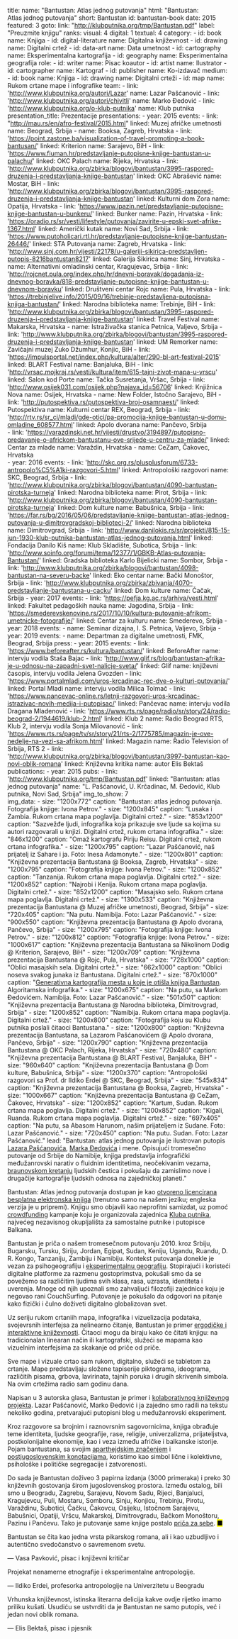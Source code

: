 title: 
    name: "Bantustan: Atlas jednog putovanja"
    html: "Bantustan:<br>Atlas jednog putovanja"
    short: Bantustan
id: bantustan-book
date: 2015
featured: 3
goto:
    link: "http://klubputnika.org/tmp/Bantustan.pdf"
    label: "Preuzmite knjigu"
ranks:
    visual: 4
    digital: 1
    textual: 4
category:
    - id: book
      name: Knjiga 
    - id: digital-literature
      name: Digitalna književnost
    - id: drawing
      name: Digitalni crtež
    - id: data-art
      name: Data umetnost
    - id: cartography
      name: Eksperimentalna kartografija
    - id: geography
      name: Eksperimentalna geografija
role:
    - id: writer
      name: Pisac koautor
    - id: artist
      name: Ilustrator
    - id: cartographer
      name: Kartograf
    - id: publisher
      name: Ko-izdavač
medium:
    - id: book
      name: Knjiga
    - id: drawing
      name: Digitalni crteži
    - id: map
      name: Rukom crtane mape i infografike
team:
    - link: 'http://www.klubputnika.org/autori/Lazar'
      name: Lazar Pašćanović
    - link: 'http://www.klubputnika.org/autori/chivitli'
      name: Marko Đedović
    - link: 'http://www.klubputnika.org/o-klub-putnika'
      name: Klub putnika
presentation_title: Prezentacije
presentations:
    - year: 2015
      events:
        - link: "http://mau.rs/en/afro-festival/2015.html"
          linked: Muzej afričke umetnosti
          name: Beograd, Srbija
        - name: <span class='italic-style'>Booksa</span>, Zagreb, Hrvatska
        - link: 'https://point.zastone.ba/visualization-of-travel-promoting-a-book-bantusan/'
          linked: Kriterion
          name: Sarajevo, BiH
        - link: 'https://www.fiuman.hr/predstavljanje-putopisne-knjige-bantustan-u-palachu/'
          linked: OKC Palach
          name: Rijeka, Hrvatska
        - link: 'http://www.klubputnika.org/zbirka/blogovi/bantustan/3995-raspored-druzenja-i-predstavljanja-knjige-bantustan'
          linked: OKC Abrašević
          name: Mostar, BiH
        - link: 'http://www.klubputnika.org/zbirka/blogovi/bantustan/3995-raspored-druzenja-i-predstavljanja-knjige-bantustan'
          linked: Kulturni dom Zora
          name: Opatija, Hrvatska
        - link: 'https://www.ipazin.net/predstavljanje-putopisne-knjige-bantustan-u-bunkeru/'
          linked: Bunker
          name: Pazin, Hrvatska
        - link: 'https://oradio.rs/sr/vesti/lifestyle/putovanja/zavirite-u-epski-svet-afrike-1367.html'
          linked: Američki kutak
          name: Novi Sad, Srbija
        - link: 'https://www.putoholicari.rtl.hr/predstavljanje-putopisne-knjige-bantustan-26446/'
          linked: STA Putovanja
          name: Zagreb, Hrvatska
        - link: 'http://www.sinj.com.hr/vijesti/22178/u-galeriji-sikirica-predstavljen-putopis-8216bantustan8217'
          linked: Galerija Sikirica
          name: Sinj, Hrvatska
        - name: <span class='italic-style'>Alternativni omladinski centar</span>, Kragujevac, Srbija
        - link: 'http://rojcnet.pula.org/index.php/hr/dnevni-boravak/dogadanja-iz-dnevnog-boravka/818-predstavljanje-putopisne-knjige-bantustan-u-dnevnom-boravku'
          linked: Društveni centar Rojc
          name: Pula, Hrvatska
        - link: 'https://trebinjelive.info/2015/09/16/trebinje-predstavljena-putopisna-knjiga-bantustan/'
          linked: Narodna biblioteka
          name: Trebinje, BiH
        - link: 'http://www.klubputnika.org/zbirka/blogovi/bantustan/3995-raspored-druzenja-i-predstavljanja-knjige-bantustan'
          linked: Travel Festival
          name: Makarska, Hrvatska
        - name: <span class='italic-style'>Istraživačka stanica Petnica</span>, Valjevo, Srbija
        - link: 'http://www.klubputnika.org/zbirka/blogovi/bantustan/3995-raspored-druzenja-i-predstavljanja-knjige-bantustan'
          linked: UM Remorker
          name: Zavičajni muzej Zuko Džumhur, Konjic, BiH
        - link: 'https://impulsportal.net/index.php/kultura/alter/290-bl-art-festival-2015'
          linked: BLART Festival
          name: Banjaluka, BiH
        - link: 'http://vrsac.mojkraj.rs/vesti/kultura/item/615-tajni-zivot-mapa-u-vrscu'
          linked: Salon kod Porte
          name: Tačka Susretanja, Vršac, Srbija
        - link: 'http://www.osijek031.com/osijek.php?najava_id=56706'
          linked: Knjižnica Nova
          name: Osijek, Hrvatska
        - name: <span class='italic-style'>New Folder</span>, Istočno Sarajevo, BiH
        - link: 'http://putospektiva.rs/putospektiva-broj-osamnaest/'
          linked: Putospektiva
          name: Kulturni centar REX, Beograd, Srbija
        - link: 'http://rtv.rs/sr_ci/mladi/gde-otici/pa-promocija-knjige-bantustan-u-domu-omladine_608577.html'
          linked: Apolo dvorana
          name: Pančevo, Srbija    
        - link: 'https://varazdinski.net.hr/vijesti/drustvo/3194897/putopisno-predavanje-o-africkom-bantustanu-ove-srijede-u-centru-za-mlade/'
          linked: Centar za mlade
          name: Varaždin, Hrvatska
        - name: <span class='italic-style'>CeZam</span>, Čakovec, Hrvatska     
    - year: 2016
      events:
        - link: 'http://skc.org.rs/plusplusforum/6733-antropolo%C5%A1ki-razgovori-5.html'
          linked: Antropološki razgovori
          name: SKC, Beograd, Srbija
        - link: 'http://www.klubputnika.org/zbirka/blogovi/bantustan/4090-bantustan-pirotska-turneja'
          linked: Narodna biblioteka
          name: Pirot, Srbija
        - link: 'http://www.klubputnika.org/zbirka/blogovi/bantustan/4090-bantustan-pirotska-turneja'
          linked: Dom kulture
          name: Babušnica, Srbija
        - link: 'https://far.rs/bg/2016/05/06/predstavljanje-knjige-bantustan-atlas-jednog-putovanja-u-dimitrovgradskoj-biblioteci-2/'
          linked: Narodna biblioteka
          name: Dimitrovgrad, Srbija
        - link: 'http://www.danilokis.rs/sr/projekti/815-15-jun-1930-klub-putnika-bantustan-atlas-jednog-putovanja.html'
          linked: Fondacija Danilo Kiš
          name: Klub Skladište, Subotica, Srbija
        - link: 'http://www.soinfo.org/forumi/tema/12377/1/GBKB-Atlas-putovanja-Bantustan/'
          linked: Gradska biblioteka Karlo Bijelicki
          name: Sombor, Srbija
        - link: 'http://www.klubputnika.org/zbirka/blogovi/bantustan/4098-bantustan-na-severu-backe'
          linked: Eko centar
          name: Bački Monoštor, Srbija
        - link: 'http://www.klubputnika.org/zbirka/zbivanja/4070-predstavljanje-bantustana-u-cacku'
          linked: Dom kulture
          name: Čačak, Srbija
    - year: 2017
      events:
        - link: 'https://pefja.kg.ac.rs/arhiva/vesti.html'
          linked: Fakultet pedagoških nauka
          name: Jagodina, Srbija
        - link: 'https://smederevskenovine.rs/2017/10/10/kultura-putovanje-afrikom-umetnicke-fotografije/'
          linked: Centar za kulturu
          name: Smederevo, Srbija
    - year: 2018
      events:
        - name: <span class='italic-style'>Seminar dizajna</span>, I. S. Petnica, Valjevo, Srbija
    - year: 2019
      events:
        - name: <span class='italic-style'>Departman za digitalne umetnosti</span>, FMK, Beograd, Srbija
press:
    - year: 2015
      events:
        - link: 'https://www.beforeafter.rs/kultura/bantustan/'
          linked: BeforeAfter
          name: intervju vodila Staša Bajac
        - link: 'http://www.glif.rs/blog/bantustan-afrika-je-u-odnosu-na-zapadni-svet-nalicje-sveta/'
          linked: Glif
          name: književni časopis, intervju vodila Jelena Gvozden
        - link: 'https://www.portalmladi.com/uros-krcadinac-rec-dve-o-kulturi-putovanja/'
          linked: Portal Mladi
          name: intervju vodila Milica Tolmač
        - link: 'https://www.pancevac-online.rs/letnji-razgovori-uros-krcadinac-istrazivac-novih-medija-i-putopisac/'
          linked: Pančevac
          name: intervju vodila Dragana Mladenović
        - link: 'https://www.rts.rs/page/radio/sr/story/24/radio-beograd-2/1944619/klub-2.html'
          linked: Klub 2
          name: Radio Beograd RTS, Klub 2, intervju vodila Sonja Milovanović
        - link: 'https://www.rts.rs/page/tv/sr/story/21/rts-2/1775785/magazin-je-ove-nedelje-na-vezi-sa-afrikom.html'
          linked: Magazin
          name: Radio Television of Srbija, RTS 2 
        - link: 'http://www.klubputnika.org/zbirka/blogovi/bantustan/3997-bantustan-kao-novi-oblik-romana'
          linked: Književna kritika 
          name: autor Elis Bektaš
publications:
    - year: 2015
      pubs:
        - link: 'http://www.klubputnika.org/tmp/Bantustan.pdf'
          linked: "Bantustan: atlas jednog putovanja"
          name: "L. Pašćanović, U. Krčadinac, M. Đedović, Klub putnika, Novi Sad, Srbija"
img_to_show: 7       
img_data:
    - size: "1200x772"
      caption: "Bantustan: atlas jednog putovanja. Fotografija knjige: Ivona Petrov."
    - size: "1200x845"
      caption: "Lusaka i Zambia. Rukom crtana mapa poglavlja. Digitalni crtež."
    - size: "853x1200"
      caption: "Sazvežđe ljudi, infografika koja prikazuje sve ljude sa kojima su autori razgovarali u knjizi. Digitalni crtež, rukom crtana infografika."
    - size: "846x1200"
      caption: "Omaž kartografu Piriju Reisu. Digitalni crtež, rukom crtana infografika."
    - size: "1200x795"
      caption: "Lazar Pašćanović, naš prijatelj iz Sahare i ja. Foto: Inesa Adamonyte."
    - size: "1200x801"
      caption: "Književna prezentacija Bantustana @ Booksa, Zagreb, Hrvatska"
    - size: "1200x795"
      caption: "Fotografija knjige: Ivona Petrov."
    - size: "1200x852"
      caption: "Tanzanija. Rukom crtana mapa poglavlja. Digitalni crtež."
    - size: "1200x852"
      caption: "Najrobi i Kenija. Rukom crtana mapa poglavlja. Digitalni crtež."
    - size: "852x1200"
      caption: "Masajsko selo. Rukom crtana mapa poglavlja. Digitalni crtež."
    - size: "1300x533"
      caption: "Književna prezentacija Bantustana @ Muzej afričke umetnosti, Beograd, Srbija"
    - size: "720x405"
      caption: "Na putu. Namibija. Foto: Lazar Pašćanović."
    - size: "900x550"
      caption: "Književna prezentacija Bantustana @ Apolo dvorana, Pančevo, Srbija"
    - size: "1200x795"
      caption: "Fotografija knjige: Ivona Petrov."
    - size: "1200x812"
      caption: "Fotografija knjige: Ivona Petrov."
    - size: "1000x617"
      caption: "Književna prezentacija Bantustana sa Nikolinom Dodig @ Kriterion, Sarajevo, BiH"
    - size: "1200x709"
      caption: "Književna prezentacija Bantustana @ Rojc, Pula, Hrvatska"
    - size: "728x1000"
      caption: "Oblici masajskih sela. Digitalni crtež."
    - size: "662x1000"
      caption: "Oblici noseva svakog junaka iz Bantustana. Digitalni crtež."
    - size: "870x1000"
      caption: "<a href='/rad/projekti/bantustan-dataviz' target='_blank'>Generativna kartografija mesta u koje je otišla knjiga Bantustan</a>. Algoritamska infografika."
    - size: "1200x675"
      caption: "Na putu, sa Markom Đedovićem. Namibija. Foto: Lazar Pašćanović."
    - size: "501x501"
      caption: "Književna prezentacija Bantustana @ Narodna biblioteka, Dimitrovgrad, Srbija"
    - size: "1200x852"
      caption: "Namibija. Rukom crtana mapa poglavlja. Digitalni crtež."
    - size: "1200x800"
      caption: "Fotografija koju su Klubu putnika poslali čitaoci Bantustana."
    - size: "1200x800"
      caption: "Književna prezentacija Bantustana, sa Lazarom Pašćanovićem @ Apolo dvorana, Pančevo, Srbija"
    - size: "1200x790"
      caption: "Književna prezentacija Bantustana @ OKC Palach, Rijeka, Hrvatska"
    - size: "720x480"
      caption: "Književna prezentacija Bantustana @ BLART Festival, Banjaluka, BiH"
    - size: "960x640"
      caption: "Književna prezentacija Bantustana @ Dom kulture, Babušnica, Srbija"
    - size: "1200x370"
      caption: "Antropološki razgovori sa Prof. dr Ildiko Erdei @ SKC, Beograd, Srbija"
    - size: "545x834"
      caption: "Književna prezentacija Bantustana @ Booksa, Zagreb, Hrvatska"
    - size: "1000x667"
      caption: "Književna prezentacija Bantustana @ CeZam, Čakovec, Hrvatska"
    - size: "1200x852"
      caption: "Kartum, Sudan. Rukom crtana mapa poglavlja. Digitalni crtež."
    - size: "1200x852"
      caption: "Kigali, Ruanda. Rukom crtana mapa poglavlja. Digitalni crtež."
    - size: "697x405"
      caption: "Na putu, sa Abasom Harunom, našim prijateljem iz Sudane. Foto: Lazar Pašćanović."
    - size: "720x450"
      caption: "Na putu. Sudan. Foto: Lazar Pašćanović."
lead: "<span class='italic-style'>Bantustan: atlas jednog putovanja</span> je ilustrovan putopis <a href='http://www.klubputnika.org/autori/lazar' target='_blank'>Lazara Pašćanovića</a>, <a href='http://www.klubputnika.org/autori/chivitli' target='_blank'>Marka Đedovića</a> i mene. Opisujući tromesečno putovanje od Srbije do Namibije, knjiga predstavlja infografički međužanrovski narativ o fluidnim identitetima, neočekivanim vezama, <a href='/rad/projekti/kp-identity/'>braunovskom kretanju</a> ljudskih čestica i pokušaju da zamislimo nove i drugačije kartografije ljudskih odnosa na zajedničkoj planeti."

<span class='italic-style'>Bantustan: Atlas jednog putovanja</span> dostupan je kao <a href='http://www.klubputnika.org/tmp/Bantustan.pdf' target='_blank'>otvoreno licencirana besplatna elektronska knjiga</a> (trenutno samo na našem jeziku; engleska verzija je u pripremi). Knjigu smo objavili kao neprofitni samizdat, uz pomoć <a href='https://en.wikipedia.org/wiki/Crowdfunding' target='_blank'><span class='italic-style'>crowdfunding</span></a> kampanje koju je organizovala zajednica <a href='http://www.klubputnika.org/o-klub-putnika' target='_blank'>Kluba putnika</a>, najvećeg nezavisnog okupljališta za samostalne putnike i putopisce Balkana.

<span class='italic-style'>Bantustan</span> je priča o našem tromesečnom putovanju 2010. kroz Srbiju, Bugarsku, Tursku, Siriju, Jordan, Egipat, Sudan, Keniju, Ugandu, Ruandu, D. R. Kongo, Tanzaniju, Zambiju i Namibiju. Kontekst putovanja donekle je vezan za psihogeografiju i <a href='/rad/projekti/category/geography'>eksperimentalnu geografiju</a>. Stopirajući i koristeći digitalne platforme za razmenu gostoprimstva, pokušali smo da se povežemo sa različitim ljudima svih klasa, rasa, uzrasta, identiteta i uverenja. Mnoge od njih upoznali smo zahvaljući filozofiji zajednice koju je negovao rani CouchSurfing. Putovanje je pokušalo da odgovori na pitanje kako fizički i čulno doživeti digitalno globalizovan svet.

Uz seriju rukom crtaniih mapa, infografika i vizuelizacija podataka, svojevrsnih <span class='italic-style'>interfejsa</span> za nelinearno čitanje, <span class='italic-style'>Bantustan</span> je primer <a href='https://www.articleworld.org/index.php/Ergodic_literature' target='_blank'>ergodičke i interaktivne književnosti</a>. Čitaoci mogu da biraju kako će čitati knjigu: na tradicionalan linearan način ili kartografski, služeći se mapama kao vizuelnim interfejsima za skakanje od priče od priče. 

Sve mape i vizuale crtao sam rukom, digitalno, služeći se tabletom za crtanje. Mape predstavljaju složene tapiserije piktograma, ideograma, različitih pisama, grbova, lavirinata, tajnih poruka i drugih skrivenih simbola. Na ovim crtežima radio sam godinu dana. 

 Napisan u 3 autorska glasa, <span class='italic-style'>Bantustan</span> je primer i <a href='https://en.wikipedia.org/wiki/Collaborative_fiction' target='_blank'>kolaborativnog književnog projekta</a>. Lazar Pašćanović, Marko Đedović i ja zajedno smo radili na tekstu nekoliko godina, pretvarajući putopisni blog u međužanrovski eksperiment.
 
 Kroz razgovore sa brojnim i raznovrsnim sagovornicima, knjiga obrađuje teme identiteta, ljudske geografije, rase, religije, univerzalizma, prijateljstva, postkolonijalne ekonomije, kao i veza između afričke i balkanske istorije. Pojam <span class='italic-style'>bantustana</span>, sa svojim <a href='https://en.wikipedia.org/wiki/Bantustan' target='_blank'>aparthejdskim značenjem</a> i <a href='http://monumenttotransformation.org/atlas-of-transformation/html/b/balkans/social-change-in-the-balkans-rastko-mocnik.html' target='_blank'>postjugoslovenskim konotacijama</a>, koristimo kao simbol lične i kolektivne, psihološke i političke segregacije i zatvorenosti.
 
 Do sada je <span class='italic-style'>Bantustan</span> doživeo 3 papirna izdanja (3000 primeraka) i preko 30 književnih gostovanja širom jugoslovenskog prostora. Između ostalog, bili smo u Beogradu, Zagrebu, Sarajevu, Novom Sadu, Rijeci, Banjaluci, Kragujevcu, Puli, Mostaru, Somboru, Sinju, Konjicu, Trebinju, Pirotu, Varaždinu, Subotici, Čačku, Čakovcu, Osijeku, Istočnom Sarajevu, Babušnici, Opatiji, Vršcu, Makarskoj, Dimitrovgradu, Bačkom Monoštoru, Pazinu i Pančevu. Tako je putovanje same knjige postalo <a href='/rad/projekti/bantustan-dataviz/'>priča za sebe</a>. <mark>&#9632;</mark>
  <div class="quote1 quote-upper-dash">Bantustan se čita kao jedna vrsta pikarskog romana, ali i kao uzbudljivo i autentično svedočanstvo o savremenom svetu.<p class="by">— Vasa Pavković, pisac i književni kritičar</p></div>
 <div class="quote1 quote-upper-dash">Projekat nenamerne etnografije i eksperimentalne antropologije.<p class="by">— Ildiko Erdei, profesorka antropologije na Univerzitetu u Beogradu</p></div>
 <div class="quote1 quote-upper-dash">Vrhunska književnost, istinska literarna delicija kakve ovdje rijetko imamo priliku kušati. Usudiću se ustvrditi da je Bantustan ne samo putopis, već i jedan novi oblik romana.<p class="by">— Elis Bektaš, pisac i pjesnik</p></div>